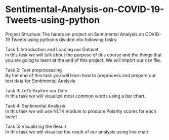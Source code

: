 # Sentimental-Analysis-on-COVID-19-Tweets-using-python
Project Structure
The hands on project on Sentimental Analysis on COVID-19 Tweets using pythonis divided into following tasks:

Task 1: Introduction and Loading our Dataset    
in this task we will talk about the purpose of this course and the things that you are going  to learn at the end of this project. We will import our csv file.     

Task 2: Text preprocessing     
By the end of this task you will learn how to preprocess and prepare our text data for Sentimental Analysis 

Task 3: Let’s Explore our Date    
 In this task we will visualize most common words using a bar chart.

Task 4:  Sentimental Analysis    
In this task we will use NLTK module to produce Polarity scores for each tweet  

Task 5:  Visualizing the Result    
 In this task we will visualize the result of our analysis using line chart    
